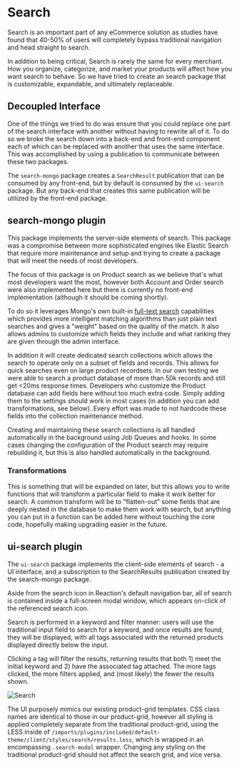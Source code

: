 # Search

Search is an important part of any eCommerce solution as studies have found that
40-50% of users will completely bypass traditional navigation and head straight
to search.

In addition to being critical, Search is rarely the same for every merchant. How
you organize, categorize, and market your products will affect how you want
search to behave. So we have tried to create an search package that is customizable,
expandable, and ultimately replaceable.

## Decoupled Interface

One of the things we tried to do was ensure that you could replace one part
of the search interface with another without having to rewrite all of it. To do so
we broke the search down into a back-end and front-end component each of which
can be replaced with another that uses the same interface. This was accomplished
by using a publication to communicate between these two packages.

The `search-mongo` package creates a `SearchResult` publication that can be consumed
by any front-end, but by default is consumed by the `ui-search` package. But any
back-end that creates this same publication will be utilized by the front-end package.

## search-mongo plugin

This package implements the server-side elements of search. This package was a
compromise between more sophisticated engines like Elastic Search that require
more maintenance and setup and trying to create a package that will meet the needs
of most developers.

The focus of this package is on Product search as we believe that's what most
developers want the most, however both Account and Order search were also implemented
here but there is currently no front-end implementation (although it should be
coming shortly).

To do so it leverages Mongo's own built-in [full-text search](https://docs.mongodb.com/manual/reference/operator/query/text/)
capabilities which provides more intelligent matching algorithms than just plain text searches and
gives a "weight" based on the quality of the match. It also allows admins to customize
which fields they include and what ranking they are given through the admin
interface.

In addition it will create dedicated search collections which allows the search
to operate only on a subset of fields and records. This allows for quick
searches even on large product recordsets. In our own testing we were able to search
a product database of more than 50k records and still get <20ms response times. Developers
who customize the Product database can add fields here without too much extra code. Simply
adding them to the settings should work in most cases (in addition you can add
transformations, see below). Every effort was made to not hardcode these fields into
the collection maintenance method.

Creating and maintaining these search collections is all handled automatically
in the background using Job Queues and hooks. In some cases changing the configuration
of the Product search may require rebuilding it, but this is also handled automatically
in the background.

### Transformations

This is something that will be expanded on later, but this allows you to write
functions that will transform a particular field to make it work better for search.
A common transform will be to "flatten-out" some fields that are deeply nested
in the database to make them work with search, but anything you can put in a function
can be added here without touching the core code, hopefully making upgrading easier
in the future.

## ui-search plugin

The `ui-search` package implements the client-side elements of search - a UI interface, and a subscription to the SearchResults publication created by the search-mongo package.

Aside from the search icon in Reaction's default navigation bar, all of search is contained inside a full-screen modal window, which appears on-click of the referenced search icon.

Search is performed in a keyword and filter manner: users will use the traditional input field to search for a keyword, and once results are found, they will be displayed, with all tags associated with the returned products displayed directly below the input.

Clicking a tag will filter the results, returning results that both 1) meet the initial keyword and 2) have the associated tag attached. The more tags clicked, the more filters applied, and (most likely) the fewer the results shown.

![Search](http://new.tinygrab.com/219da34c650d895cda3e11a013403370cedb854b3f.png)

The UI purposely mimics our existing product-grid templates. CSS class names are identical to those in our product-grid, however all styling is applied completely separate from the traditional product-grid, using the LESS inside of `/imports/plugins/included/default-theme/client/styles/search/results.less`, which is wrapped in an encompassing `.search-modal` wrapper. Changing any styling on the traditional product-grid should not affect the search grid, and vice versa.
